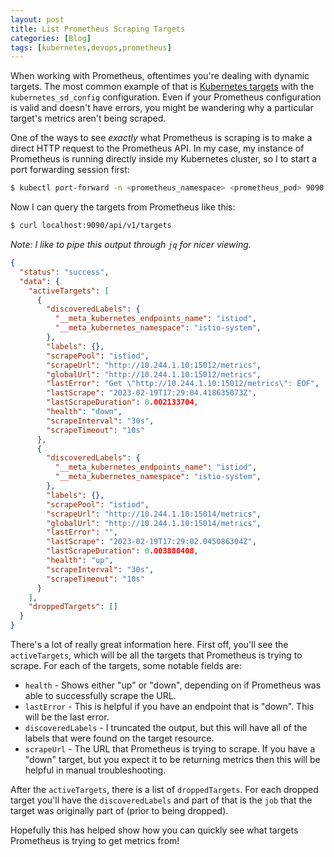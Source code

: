 ```yaml
---
layout: post
title: List Prometheus Scraping Targets
categories: [Blog]
tags: [kubernetes,devops,prometheus]
---
```


When working with Prometheus, oftentimes you're dealing with dynamic targets. The most common example of that is [Kubernetes targets](https://prometheus.io/docs/prometheus/latest/configuration/configuration/#kubernetes_sd_config) with the `kubernetes_sd_config` configuration. Even if your Prometheus configuration is valid and doesn't have errors, you might be wandering why a particular target's metrics aren't being scraped.

One of the ways to see *exactly* what Prometheus is scraping is to make a direct HTTP request to the Prometheus API. In my case, my instance of Prometheus is running directly inside my Kubernetes cluster, so I to start a port forwarding session first:

```bash
$ kubectl port-forward -n <prometheus_namespace> <prometheus_pod> 9090:9090
```

Now I can query the targets from Prometheus like this:

```bash
$ curl localhost:9090/api/v1/targets
```

*Note: I like to pipe this output through `jq` for nicer viewing.*

```json
{
  "status": "success",
  "data": {
    "activeTargets": [
      {
        "discoveredLabels": {
          "__meta_kubernetes_endpoints_name": "istiod",
          "__meta_kubernetes_namespace": "istio-system",
        },
        "labels": {},
        "scrapePool": "istiod",
        "scrapeUrl": "http://10.244.1.10:15012/metrics",
        "globalUrl": "http://10.244.1.10:15012/metrics",
        "lastError": "Get \"http://10.244.1.10:15012/metrics\": EOF",
        "lastScrape": "2023-02-19T17:29:04.418635073Z",
        "lastScrapeDuration": 0.002133704,
        "health": "down",
        "scrapeInterval": "30s",
        "scrapeTimeout": "10s"
      },
      {
        "discoveredLabels": {
          "__meta_kubernetes_endpoints_name": "istiod",
          "__meta_kubernetes_namespace": "istio-system",
        },
        "labels": {},
        "scrapePool": "istiod",
        "scrapeUrl": "http://10.244.1.10:15014/metrics",
        "globalUrl": "http://10.244.1.10:15014/metrics",
        "lastError": "",
        "lastScrape": "2023-02-19T17:29:02.045086304Z",
        "lastScrapeDuration": 0.003880408,
        "health": "up",
        "scrapeInterval": "30s",
        "scrapeTimeout": "10s"
      }
    ],
    "droppedTargets": []
  }
}
```

There's a lot of really great information here. First off, you'll see the `activeTargets`, which will be all the targets that Prometheus is trying to scrape. For each of the targets, some notable fields are:

* `health` - Shows either "up" or "down", depending on if Prometheus was able to successfully scrape the URL.
* `lastError` - This is helpful if you have an endpoint that is "down". This will be the last error.
* `discoveredLabels` - I truncated the output, but this will have all of the labels that were found on the target resource.
* `scrapeUrl` - The URL that Prometheus is trying to scrape. If you have a "down" target, but you expect it to be returning metrics then this will be helpful in manual troubleshooting.

After the `activeTargets`, there is a list of `droppedTargets`. For each dropped target you'll have the `discoveredLabels` and part of that is the `job` that the target was originally part of (prior to being dropped).

Hopefully this has helped show how you can quickly see what targets Prometheus is trying to get metrics from!
